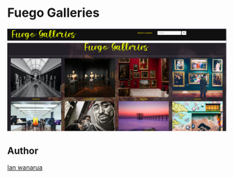 # Fuego Galleries

![Fuego_galleries!](/static/img/screen.png)

## Author

[Ian wanarua](https://github.com/Ianwanarua)